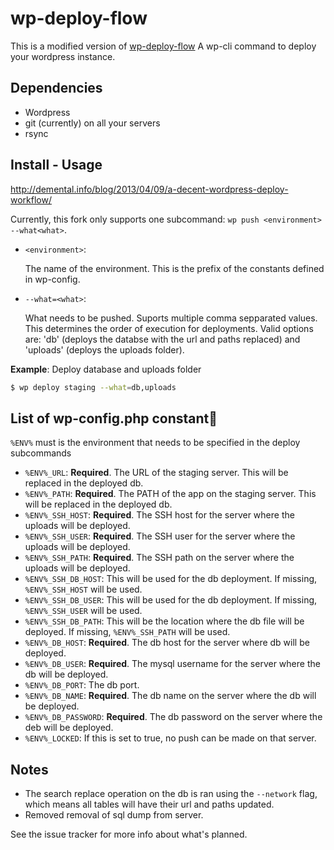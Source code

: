 # wp-deploy-flow

This is a modified version of [wp-deploy-flow](https://github.com/demental/wp-deploy-flow)
A wp-cli command to deploy your wordpress instance.

## Dependencies

* Wordpress
* git (currently) on all your servers
* rsync

## Install - Usage

http://demental.info/blog/2013/04/09/a-decent-wordpress-deploy-workflow/

Currently, this fork only supports one subcommand: `wp push <environment>
--what<what>`.

* `<environment>`:

	The name of the environment. This is the prefix of the constants defined in
wp-config.

* `--what=<what>`:

	What needs to be pushed. Suports multiple comma sepparated values. This
determines the order of execution for deployments. Valid options are: 'db'
(deploys the databse with the url and paths replaced) and 'uploads' (deploys
the uploads folder).

__Example__: Deploy database and uploads folder

```bash
$ wp deploy staging --what=db,uploads
```

## List of wp-config.php constant

`%ENV%` must is the environment that needs to be specified in the deploy
subcommands

* `%ENV%_URL`: __Required__. The URL of the staging server. This will be replaced in the
  deployed db.
* `%ENV%_PATH`: __Required__. The PATH of the app on the staging server. This will be replaced in the
  deployed db.
* `%ENV%_SSH_HOST`: __Required__. The SSH host for the server where the uploads will be
  deployed.
* `%ENV%_SSH_USER`: __Required__. The SSH user for the server where the uploads will be
  deployed.
* `%ENV%_SSH_PATH`: __Required__. The SSH path on the server where the uploads will be
  deployed.
* `%ENV%_SSH_DB_HOST`: This will be used for the db deployment. If missing,
`%ENV%_SSH_HOST` will be used.
* `%ENV%_SSH_DB_USER`: This will be used for the db deployment. If missing,
`%ENV%_SSH_USER` will be used.
* `%ENV%_SSH_DB_PATH`: This will be the location where the db file will be
  deployed. If missing, `%ENV%_SSH_PATH` will be used.
* `%ENV%_DB_HOST`: __Required__. The db host for the server where db will be deployed.
* `%ENV%_DB_USER`: __Required__. The mysql username for the server where the db will be
  deployed.
* `%ENV%_DB_PORT`: The db port.
* `%ENV%_DB_NAME`: __Required__. The db name on the server where the db will be
  deployed.
* `%ENV%_DB_PASSWORD`: __Required__. The db password on the server where the deb
  will be deployed.
* `%ENV%_LOCKED`: If this is set to true, no push can be made on that server.

## Notes

* The search replace operation on the db is ran using the `--network` flag,
  which means all tables will have their url and paths updated.
* Removed removal of sql dump from server.

See the issue tracker for more info about what's planned.
